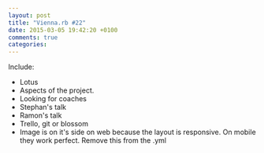 ```yaml
---
layout: post
title: "Vienna.rb #22"
date: 2015-03-05 19:42:20 +0100
comments: true
categories: 
---
```


Include:

+ Lotus
+ Aspects of the project.
+ Looking for coaches
+ Stephan's talk
+ Ramon's talk
+ Trello, git or blossom
+ Image is on it's side on web because the layout is responsive. On mobile they work perfect. Remove this from the .yml
 